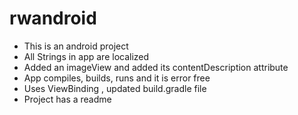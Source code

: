 # rwandroid
* This is an android project  
* All Strings in app are localized  
* Added an imageView and added its contentDescription attribute  
* App compiles, builds, runs and it is error free  
* Uses ViewBinding , updated build.gradle file  
* Project has a readme  

